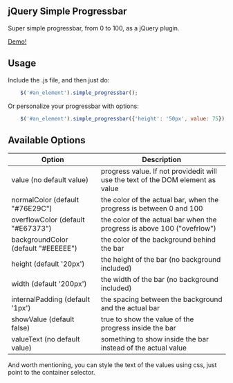 jQuery Simple Progressbar
-------------------------

Super simple progressbar, from 0 to 100, as a jQuery plugin.

[Demo!](https://rawgit.com/machinalis/jquery_simple_progressbar/master/demo.html)

Usage
-----

Include the .js file, and then just do:

```javascript
    $('#an_element').simple_progressbar();
```

Or personalize your progressbar with options:

```javascript
    $('#an_element').simple_progressbar({'height': '50px', value: 75});
```

Available Options
-----------------


| Option                              | Description                                                                     |
| ----------------------------------- | ------------------------------------------------------------------------------- |
| value (no default value)            | progress value. If not providedit will use the text of the DOM element as value |
| normalColor (default "#76E29C")     | the color of the actual bar, when the progress is between 0 and 100             |
| overflowColor (default "#E67373")   | the color of the actual bar when the progress is above 100 ("ovefrlow")         |
| backgroundColor (default "#EEEEEE") | the color of the background behind the bar                                      |
| height (default '20px')             | the height of the bar (no background included)                                  |
| width (default '200px')             | the width of the bar (no background included)                                   |
| internalPadding (default '1px')     | the spacing between the background and the actual bar                           |
| showValue (default false)           | true to show the value of the progress inside the bar                           |
| valueText (no default value)        | something to show inside the bar instead of the actual value                    |

And worth mentioning, you can style the text of the values using css, just point to the container selector.
